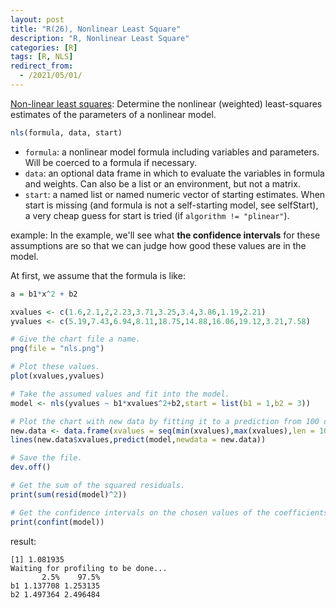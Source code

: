 ```yaml
---
layout: post
title: "R(26), Nonlinear Least Square"
description: "R, Nonlinear Least Square"
categories: [R]
tags: [R, NLS]
redirect_from:
  - /2021/05/01/
---
```


[Non-linear least squares](https://en.wikipedia.org/wiki/Non-linear_least_squares): Determine the nonlinear (weighted) least-squares estimates of the parameters of a nonlinear model.

```R
nls(formula, data, start)
```

- `formula`: a nonlinear model formula including variables and parameters. Will be coerced to a formula if necessary.
- `data`: an optional data frame in which to evaluate the variables in formula and weights. Can also be a list or an environment, but not a matrix.
- `start`: a named list or named numeric vector of starting estimates. When start is missing (and formula is not a self-starting model, see selfStart), a very cheap guess for start is tried (if `algorithm != "plinear"`).

example: In the example, we'll see what **the confidence intervals** for these assumptions are so that we can judge how good these values are in the model.

At first, we assume that the formula is like:

```R
a = b1*x^2 + b2
```

```R
xvalues <- c(1.6,2.1,2,2.23,3.71,3.25,3.4,3.86,1.19,2.21)
yvalues <- c(5.19,7.43,6.94,8.11,18.75,14.88,16.06,19.12,3.21,7.58)

# Give the chart file a name.
png(file = "nls.png")

# Plot these values.
plot(xvalues,yvalues)

# Take the assumed values and fit into the model.
model <- nls(yvalues ~ b1*xvalues^2+b2,start = list(b1 = 1,b2 = 3))

# Plot the chart with new data by fitting it to a prediction from 100 data points.
new.data <- data.frame(xvalues = seq(min(xvalues),max(xvalues),len = 100))
lines(new.data$xvalues,predict(model,newdata = new.data))

# Save the file.
dev.off()

# Get the sum of the squared residuals.
print(sum(resid(model)^2))

# Get the confidence intervals on the chosen values of the coefficients.
print(confint(model))
```

result:

```console
[1] 1.081935
Waiting for profiling to be done...
       2.5%    97.5%
b1 1.137708 1.253135
b2 1.497364 2.496484
```
